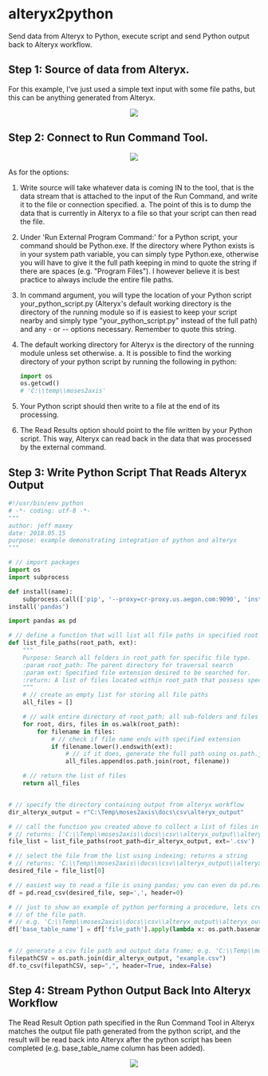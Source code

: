 # alteryx2python
Send data from Alteryx to Python, execute script and send Python output back to Alteryx workflow.

## Step 1: Source of data from Alteryx.
For this example, I’ve just used a simple text input with some file paths, but this can be anything generated from Alteryx.

<p align="center"><img src="https://github.com/jeffmaxey/alteryx2python/blob/master/alteryx2python/pictures/step1.jpg"></p>


## Step 2: Connect to Run Command Tool. 
<p align="center"><img src="https://github.com/jeffmaxey/alteryx2python/blob/master/alteryx2python/pictures/Capture.JPG"></p>

As for the options:
1.	Write source will take whatever data is coming IN to the tool, that is the data stream that is attached to the input of the Run Command, and write it to the file or connection specified.
  a.	The point of this is to dump the data that is currently in Alteryx to a file so that your script can then read the file.
2.	Under 'Run External Program Command:' for a Python script, your command should be Python.exe. If the directory where Python exists is in your system path variable, you can simply type Python.exe, otherwise you will have to give it the full path keeping in mind to quote the string if there are spaces (e.g. "Program Files"). I however believe it is best practice to always include the entire file paths.

3.	In command argument, you will type the location of your Python script your_python_script.py (Alteryx's default working directory is the directory of the running module so if is easiest to keep your script nearby and simply type "your_python_script.py" instead of the full path) and any - or -- options necessary. Remember to quote this string.

4.	The default working directory for Alteryx is the directory of the running module unless set otherwise.
  a.	It is possible to find the working directory of your python script by running the following in python:
    ```python
    import os
    os.getcwd()
    # 'C:\\temp\\moses2axis'
    ```
    
5.	Your Python script should then write to a file at the end of its processing.
6.	The Read Results option should point to the file written by your Python script. This way, Alteryx can read back in the data that was processed by the external command.

## Step 3: Write Python Script That Reads Alteryx Output
```python
#!/usr/bin/env python
# -*- coding: utf-8 -*-
"""
author: jeff maxey
date: 2018.05.15
purpose: example demonstrating integration of python and alteryx
"""

# // import packages
import os
import subprocess

def install(name):
    subprocess.call(['pip', '--proxy=cr-proxy.us.aegon.com:9090', 'install', name])
install('pandas')

import pandas as pd

# // define a function that will list all file paths in specified root directory with specified file extension
def list_file_paths(root_path, ext):
    """
    Purpose: Search all folders in root_path for specific file type.
    :param root_path: The parent directory for traversal search
    :param ext: Specified file extension desired to be searched for.
    :return: A list of files located within root_path that possess specified file extension
    """
    # // create an empty list for storing all file paths
    all_files = []

    # // walk entire directory of root_path; all sub-folders and files will be checked.
    for root, dirs, files in os.walk(root_path):
        for filename in files:
            # // check if file name ends with specified extension
            if filename.lower().endswith(ext):
                # // if it does, generate the full path using os.path.join() and append it to all_files list
                all_files.append(os.path.join(root, filename))

    # // return the list of files
    return all_files


# // specify the directory containing output from alteryx workflow
dir_alteryx_output = r"C:\Temp\moses2axis\docs\csv\alteryx_output"

# // call the function you created above to collect a list of files in the folder; returns a list
# // returns: ['C:\\Temp\\moses2axis\\docs\\csv\\alteryx_output\\alteryx_output_file_path.csv']
file_list = list_file_paths(root_path=dir_alteryx_output, ext='.csv')

# // select the file from the list using indexing; returns a string
# // returns: 'C:\\Temp\\moses2axis\\docs\\csv\\alteryx_output\\alteryx_output_file_path.csv'
desired_file = file_list[0]

# // easiest way to read a file is using pandas; you can even do pd.read_excel, pd.read_sql and many more:
df = pd.read_csv(desired_file, sep=',', header=0)

# // just to show an example of python performing a procedure, lets create an additional column and add the basename
# // of the file path.
# // e.g. 'C:\\Temp\\moses2axis\\docs\\csv\\alteryx_output\\alteryx_output_file_path.csv' --> 'alteryx_output_file_path.csv'
df['base_table_name'] = df['file_path'].apply(lambda x: os.path.basename(x))


# // generate a csv file path and output data frame; e.g. 'C:\\Temp\\moses2axis\\moses2axis\\app\\project_directory\\docs\\csv\\xref.csv'
filepathCSV = os.path.join(dir_alteryx_output, "example.csv")
df.to_csv(filepathCSV, sep=",", header=True, index=False)

```

## Step 4: Stream Python Output Back Into Alteryx Workflow
The Read Result Option path specified in the Run Command Tool in Alteryx matches the output file path generated from the python script, and the result will be read back into Alteryx after the python script has been completed (e.g. base_table_name column has been added).

<p align="center"><img src="https://github.com/jeffmaxey/alteryx2python/blob/master/alteryx2python/pictures/step3.jpg"></p>

